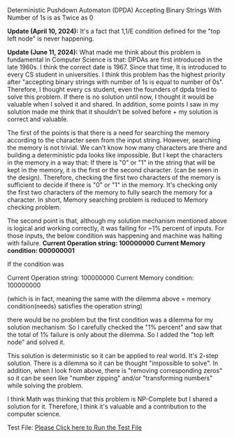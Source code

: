 Deterministic Pushdown Automaton (DPDA) Accepting Binary Strings With Number of 1s is as Twice as 0

**Update (April 10, 2024):**
It's a fact that 1,1/E condition defined for the "top left node" is never happening.

**Update (June 11, 2024):**
What made me think about this problem is fundamental in Computer Science is that:
DPDAs are first introduced in the late 1960s. I think the correct date is 1967. Since that time, It is introduced to every CS student in universities. I think this problem has the highest priority after "accepting binary strings with number of 1s is equal to number of 0s". Therefore, I thought every cs student, even the founders of dpda tried to solve this problem. If there is no solution until now, I thought it would be valuable when I solved it and shared. In addition, some points I saw in my solution made me think that it shouldn't be solved before + my solution is correct and valuable.

The first of the points is that there is a need for searching the memory according to the character seen from the input string. However, searching the memory is not trivial. We can't know how many characters are there and building a deterministic pda looks like impossible. But I kept the characters in the memory in a way that: If there is "0" or "1" in the string that will be kept in the memory, it is the first or the second character. (can be seen in the design). Therefore, checking the first two characters of the memory is sufficient to decide if there is "0" or "1" in the memory. It's checking only the first two characters of the memory to fully search the memory for a character. In short, Memory searching problem is reduced to Memory checking problem.

The second point is that, although my solution mechanism mentioned above is logical and working correctly, it was failing for ~1% percent of inputs. For those inputs, the below condition was happening and machine was halting with failure.
**Current Operation string: 100000000
Current Memory condition: 000000001**

If the condition was

Current Operation string: 100000000
Current Memory condition: 100000000

(which is in fact, meaning the same with the dilemma above = memory condition(needs) satisfies the operation string)

there would be no problem but the first condition was a dilemma for my solution mechanism. So I carefully checked the "1% percent" and saw that the total of 1% failure is only about the dilemma. So I added the "top left node" and solved it.

This solution is deterministic so it can be applied to real world. It's 2-step solution. There is a dilemma so it can be thought "impossible to solve". In addition, when I look from above, there is "removing corresponding zeros" so it can be seen like "number zipping" and/or "transforming numbers" while solving the problem. 

I think Math was thinking that this problem is NP-Complete but I shared a solution for it. Therefore, I think it's valuable and a contribution to the computer science.

Test File:
[Please Click here to Run the Test File](https://rawcdn.githack.com/alperenbutun/Deterministic-PushDown-Automata-DPDA-Accepting-Binary-Strings-with-Number-of-1-is-as-Twice-as-0/0adb4c3/Auto%20Testing.html)

